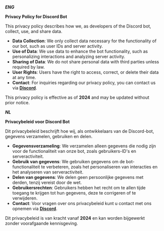 ***ENG***

**Privacy Policy for Discord Bot**


This privacy policy describes how we, as developers of the Discord bot, collect, use, and share data.

- **Data Collection**: We only collect data necessary for the functionality of our bot, such as user IDs and server activity.
- **Use of Data**: We use data to enhance the bot functionality, such as personalizing interactions and analyzing server activity.
- **Sharing of Data**: We do not share personal data with third parties unless required by law.
- **User Rights**: Users have the right to access, correct, or delete their data at any time.
- **Contact**: For inquiries regarding our privacy policy, you can contact us via [**Discord**](https://discord.gg/1414).

This privacy policy is effective as of **2024** and may be updated without prior notice.


***NL*** 

**Privacybeleid voor Discord Bot**


Dit privacybeleid beschrijft hoe wij, als ontwikkelaars van de Discord-bot, gegevens verzamelen, gebruiken en delen.

- **Gegevensverzameling**: We verzamelen alleen gegevens die nodig zijn voor de functionaliteit van onze bot, zoals gebruikers-ID's en serveractiviteit.
- **Gebruik van gegevens**: We gebruiken gegevens om de bot-functionaliteit te verbeteren, zoals het personaliseren van interacties en het analyseren van serveractiviteit.
- **Delen van gegevens**: We delen geen persoonlijke gegevens met derden, tenzij vereist door de wet.
- **Gebruikersrechten**: Gebruikers hebben het recht om te allen tijde toegang te krijgen tot hun gegevens, deze te corrigeren of te verwijderen.
- **Contact**: Voor vragen over ons privacybeleid kunt u contact met ons opnemen via [**Discord**](https://discord.gg/1414).

Dit privacybeleid is van kracht vanaf **2024** en kan worden bijgewerkt zonder voorafgaande kennisgeving.
